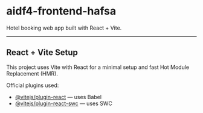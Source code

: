 # aidf4-frontend-hafsa

Hotel booking web app built with React + Vite.

---

## React + Vite Setup

This project uses Vite with React for a minimal setup and fast Hot Module Replacement (HMR).

Official plugins used:

- [@vitejs/plugin-react](https://github.com/vitejs/vite-plugin-react/blob/main/packages/plugin-react/README.md) — uses Babel
- [@vitejs/plugin-react-swc](https://github.com/vitejs/vite-plugin-react-swc) — uses SWC
